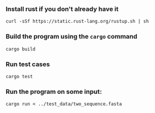 ### Install rust if you don't already have it

```
curl -sSf https://static.rust-lang.org/rustup.sh | sh
```

### Build the program using the `cargo` command

```
cargo build
```

### Run test cases 

```
cargo test
```

### Run the program on some input:

```
cargo run < ../test_data/two_sequence.fasta
```
